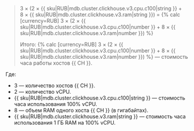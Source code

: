   > 3 × (2&nbsp;×&nbsp;{{ sku|RUB|mdb.cluster.clickhouse.v3.cpu.c100|string }} + 8&nbsp;×&nbsp;{{ sku|RUB|mdb.cluster.clickhouse.v3.ram|string }}) = {% calc [currency=RUB] 3 × (2 × {{ sku|RUB|mdb.cluster.clickhouse.v3.cpu.c100|number }} + 8 × {{ sku|RUB|mdb.cluster.clickhouse.v3.ram|number }}) %}
  >
  > Итого: {% calc [currency=RUB] 3 × (2 × {{ sku|RUB|mdb.cluster.clickhouse.v3.cpu.c100|number }} + 8 × {{ sku|RUB|mdb.cluster.clickhouse.v3.ram|number }}) %} — стоимость часа работы хостов {{ CH }}.
  
  Где:
  * 3 — количество хостов {{ CH }}.
  * 2 — количество vCPU.
  * {{ sku|RUB|mdb.cluster.clickhouse.v3.cpu.c100|string }} — стоимость часа использования 100% vCPU.
  * 8 — объем RAM одного хоста {{ CH }} (в гигабайтах).
  * {{ sku|RUB|mdb.cluster.clickhouse.v3.ram|string }} — стоимость часа использования 1 ГБ RAM на 100% vCPU.
